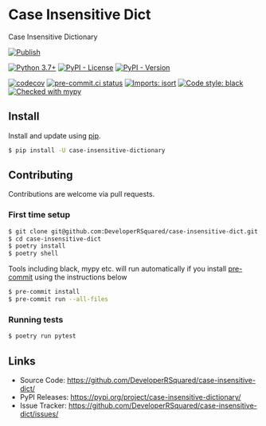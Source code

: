 # Case Insensitive Dict

Case Insensitive Dictionary

[![Publish](https://github.com/DeveloperRSquared/case-insensitive-dict/actions/workflows/publish.yml/badge.svg)](https://github.com/DeveloperRSquared/case-insensitive-dict/actions/workflows/publish.yml)

[![Python 3.7+](https://img.shields.io/badge/python-3.7+-brightgreen.svg)](#case-insensitive-dict)
[![PyPI - License](https://img.shields.io/pypi/l/case-insensitive-dictionary.svg)](LICENSE)
[![PyPI - Version](https://img.shields.io/pypi/v/case-insensitive-dictionary.svg)](https://pypi.org/project/case-insensitive-dictionary)

[![codecov](https://codecov.io/gh/DeveloperRSquared/case-insensitive-dict/branch/main/graph/badge.svg?token=UI5ZDDDXXB)](https://codecov.io/gh/DeveloperRSquared/case-insensitive-dict)
[![pre-commit.ci status](https://results.pre-commit.ci/badge/github/DeveloperRSquared/case-insensitive-dict/main.svg)](https://results.pre-commit.ci/latest/github/DeveloperRSquared/case-insensitive-dict/main)
[![Imports: isort](https://img.shields.io/badge/%20imports-isort-%231674b1?style=flat&labelColor=ef8336)](https://pycqa.github.io/isort/)
[![Code style: black](https://img.shields.io/badge/code%20style-black-000000.svg)](https://github.com/psf/black)
[![Checked with mypy](http://www.mypy-lang.org/static/mypy_badge.svg)](http://mypy-lang.org/)

## Install

Install and update using [pip](https://pypi.org/project/case-insensitive-dictionary/).

```sh
$ pip install -U case-insensitive-dictionary
```

## Contributing

Contributions are welcome via pull requests.

### First time setup

```sh
$ git clone git@github.com:DeveloperRSquared/case-insensitive-dict.git
$ cd case-insensitive-dict
$ poetry install
$ poetry shell
```

Tools including black, mypy etc. will run automatically if you install [pre-commit](https://pre-commit.com) using the instructions below

```sh
$ pre-commit install
$ pre-commit run --all-files
```

### Running tests

```sh
$ poetry run pytest
```

## Links

- Source Code: <https://github.com/DeveloperRSquared/case-insensitive-dict/>
- PyPI Releases: <https://pypi.org/project/case-insensitive-dictionary/>
- Issue Tracker: <https://github.com/DeveloperRSquared/case-insensitive-dict/issues/>
